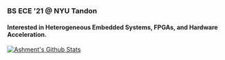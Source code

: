 ### BS ECE '21 @ NYU Tandon
#### Interested in Heterogeneous Embedded Systems, FPGAs, and Hardware Acceleration.

[![Ashment's Github Stats](https://github-readme-stats.vercel.app/api?username=Ashment)](https://github.com/Ashment/github-readme-stats)

<!--
**Ashment/Ashment** is a ✨ _special_ ✨ repository because its `README.md` (this file) appears on your GitHub profile.

Here are some ideas to get you started:

- 🔭 I’m currently working on ...
- 🌱 I’m currently learning ...
- 👯 I’m looking to collaborate on ...
- 🤔 I’m looking for help with ...
- 💬 Ask me about ...
- 📫 How to reach me: ...
- 😄 Pronouns: ...
- ⚡ Fun fact: ...
-->
